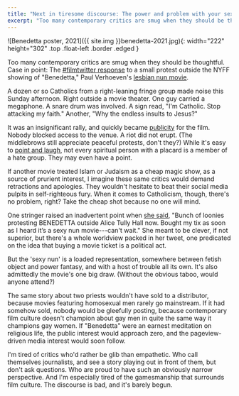 ```yaml
---
title: "Next in tiresome discourse: The power and problem with your sexy nun movie"
excerpt: "Too many contemporary critics are smug when they should be thoughtful. Case in point: The film twit response to a small protest outside the NYFF showing of \"Benedetta,\" Paul Verhoeven's latest."
---
```

![Benedetta poster, 2021]({{ site.img }}benedetta-2021.jpg){: width="222" height="302" .top .float-left .border .edged }

Too many contemporary critics are smug when they should be thoughtful. Case in point: The [#filmtwitter response](https://twitter.com/search?q=benedetta%20protest&src=typed_query) to a small protest outside the NYFF showing of "Benedetta," Paul Verhoeven's [lesbian nun movie](https://www.youtube.com/results?search_query=verhoeven+benedetta+trailer).

A dozen or so Catholics from a right-leaning fringe group made noise this Sunday afternoon. Right outside a movie theater. One guy carried a megaphone. A snare drum was involved. A sign read, "I'm Catholic. Stop attacking my faith." Another, "Why the endless insults to Jesus?"

It was an insignificant rally, and quickly became [publicity](https://twitter.com/TheNYFF/status/1442193742396465155) for the film. Nobody blocked access to the venue. A riot did not erupt. (The middlebrows still appreciate peaceful protests, don't they?) While it's easy to [point and laugh](https://twitter.com/TomiLaffly/status/1442202169386536961), not every spiritual person with a placard is a member of a hate group. They may even have a point.

If another movie treated Islam or Judaism as a cheap magic show, as a source of prurient interest, I imagine these same critics would demand retractions and apologies. They wouldn't hesitate to beat their social media pulpits in self-righteous fury. When it comes to Catholicism, though, there's no problem, right? Take the cheap shot because no one will mind.

One stringer raised an inadvertent point when [she said](https://twitter.com/TomiLaffly/status/1442198523198337025), "Bunch of loonies protesting BENEDETTA outside Alice Tully Hall now. Bought my tix as soon as I heard it’s a sexy nun movie---can't wait." She meant to be clever, if not superior, but there's a whole worldview packed in her tweet, one predicated on the idea that buying a movie ticket is a political act.

But the 'sexy nun' is a loaded representation, somewhere between fetish object and power fantasy, and with a host of trouble all its own. It's also admittedly the movie's one big draw. (Without the obvious taboo, would anyone attend?)

The same story about two priests wouldn't have sold to a distributor, because movies featuring homosexual men rarely go mainstream. If it had somehow sold, nobody would be gleefully posting, because contemporary film culture doesn't champion about gay men in quite the same way it champions gay women. If "Benedetta" were an earnest meditation on religious life, the public interest would approach zero, and the pageview-driven media interest would soon follow.

I'm tired of critics who'd rather be glib than empathetic. Who call themselves journalists, and see a story playing out in front of them, but don't ask questions. Who are proud to have such an obviously narrow perspective. And I'm especially tired of the gamesmanship that surrounds film culture. The discourse is bad, and it's barely begun.
